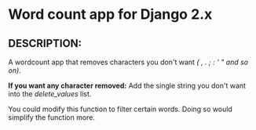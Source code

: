 # Word count app for Django 2.x

## DESCRIPTION:

A wordcount app that removes characters you don't want *(  ,  .  ;  :  '  "  and so on)*.

**If you want any character removed:** Add the single string you don't want into the *delete_values* list.

You could modify this function to filter certain words. Doing so would simplify the function more.
